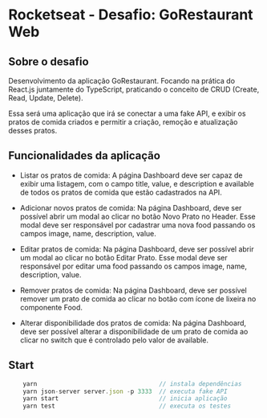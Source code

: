 # Rocketseat - Desafio: GoRestaurant Web

## Sobre o desafio

Desenvolvimento da aplicação GoRestaurant. Focando na prática do React.js juntamente do TypeScript, praticando o conceito de CRUD (Create, Read, Update, Delete).

Essa será uma aplicação que irá se conectar a uma fake API, e exibir os pratos de comida criados e permitir a criação, remoção e atualização desses pratos.

## Funcionalidades da aplicação

- Listar os pratos de comida: A página Dashboard deve ser capaz de exibir uma listagem, com o campo title, value, e description e available de todos os pratos de comida que estão cadastrados na API.

- Adicionar novos pratos de comida: Na página Dashboard, deve ser possível abrir um modal ao clicar no botão Novo Prato no Header. Esse modal deve ser responsável por cadastrar uma nova food passando os campos image, name, description, value.

- Editar pratos de comida: Na página Dashboard, deve ser possível abrir um modal ao clicar no botão Editar Prato. Esse modal deve ser responsável por editar uma food passando os campos image, name, description, value.

- Remover pratos de comida: Na página Dashboard, deve ser possível remover um prato de comida ao clicar no botão com ícone de lixeira no componente Food.

- Alterar disponibilidade dos pratos de comida: Na página Dashboard, deve ser possível alterar a disponibilidade de um prato de comida ao clicar no switch que é controlado pelo valor de available.


## Start
```js
    yarn                                  // instala dependências
    yarn json-server server.json -p 3333  // executa fake API
    yarn start                            // inicia aplicação
    yarn test                             // executa os testes
```
